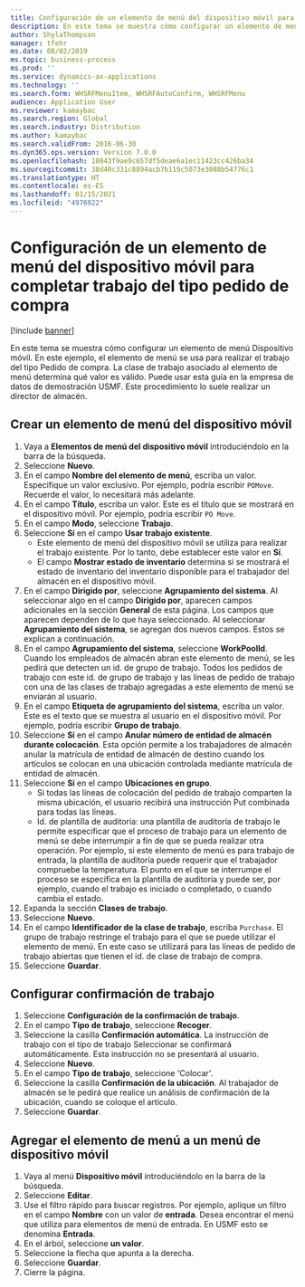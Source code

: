 ```yaml
---
title: Configuración de un elemento de menú del dispositivo móvil para completar trabajo del tipo pedido de compra
description: En este tema se muestra cómo configurar un elemento de menú Dispositivo móvil.
author: ShylaThompson
manager: tfehr
ms.date: 08/02/2019
ms.topic: business-process
ms.prod: ''
ms.service: dynamics-ax-applications
ms.technology: ''
ms.search.form: WHSRFMenuItem, WHSRFAutoConfirm, WHSRFMenu
audience: Application User
ms.reviewer: kamaybac
ms.search.region: Global
ms.search.industry: Distribution
ms.author: kamaybac
ms.search.validFrom: 2016-06-30
ms.dyn365.ops.version: Version 7.0.0
ms.openlocfilehash: 10843f9ae9c657df5deae6a1ec11423cc426ba34
ms.sourcegitcommit: 38d40c331c8894acb7b119c5073e3088b54776c1
ms.translationtype: HT
ms.contentlocale: es-ES
ms.lasthandoff: 01/15/2021
ms.locfileid: "4976922"
---
```

# <a name="set-up-a-mobile-device-menu-item-for-completing-work-of-type-purchase-order"></a>Configuración de un elemento de menú del dispositivo móvil para completar trabajo del tipo pedido de compra

[!include [banner](../../includes/banner.md)]

En este tema se muestra cómo configurar un elemento de menú Dispositivo móvil. En este ejemplo, el elemento de menú se usa para realizar el trabajo del tipo Pedido de compra. La clase de trabajo asociado al elemento de menú determina qué valor es válido. Puede usar esta guía en la empresa de datos de demostración USMF. Este procedimiento lo suele realizar un director de almacén.


## <a name="create-a-mobile-device-menu-item"></a>Crear un elemento de menú del dispositivo móvil
1. Vaya a **Elementos de menú del dispositivo móvil** introduciéndolo en la barra de la búsqueda.
2. Seleccione **Nuevo**.
3. En el campo **Nombre del elemento de menú**, escriba un valor. Especifique un valor exclusivo. Por ejemplo, podría escribir `POMove`. Recuerde el valor, lo necesitará más adelante.  
4. En el campo **Título**, escriba un valor. Este es el título que se mostrará en el dispositivo móvil. Por ejemplo, podría escribir `PO Move`.  
5. En el campo **Modo**, seleccione **Trabajo**.
6. Seleccione **Sí** en el campo **Usar trabajo existente**.
    - Este elemento de menú del dispositivo móvil se utiliza para realizar el trabajo existente. Por lo tanto, debe establecer este valor en **Sí**.  
    - El campo **Mostrar estado de inventario** determina si se mostrará el estado de inventario del inventario disponible para el trabajador del almacén en el dispositivo móvil.  
7. En el campo **Dirigido por**, seleccione **Agrupamiento del sistema**. Al seleccionar algo en el campo **Dirigido por**, aparecen campos adicionales en la sección **General** de esta página. Los campos que aparecen dependen de lo que haya seleccionado. Al seleccionar **Agrupamiento del sistema**, se agregan dos nuevos campos. Estos se explican a continuación.  
8. En el campo **Agrupamiento del sistema**, seleccione **WorkPoolId**. Cuando los empleados de almacén abran este elemento de menú, se les pedirá que detecten un id. de grupo de trabajo. Todos los pedidos de trabajo con este id. de grupo de trabajo y las líneas de pedido de trabajo con una de las clases de trabajo agregadas a este elemento de menú se enviarán al usuario.  
9. En el campo **Etiqueta de agrupamiento del sistema**, escriba un valor. Este es el texto que se muestra al usuario en el dispositivo móvil. Por ejemplo, podría escribir **Grupo de trabajo**.  
10. Seleccione **Sí** en el campo **Anular número de entidad de almacén durante colocación**. Esta opción permite a los trabajadores de almacén anular la matrícula de entidad de almacén de destino cuando los artículos se colocan en una ubicación controlada mediante matrícula de entidad de almacén.  
11. Seleccione **Sí** en el campo **Ubicaciones en grupo**.
    - Si todas las líneas de colocación del pedido de trabajo comparten la misma ubicación, el usuario recibirá una instrucción Put combinada para todas las líneas. 
    - Id. de plantilla de auditoría: una plantilla de auditoría de trabajo le permite especificar que el proceso de trabajo para un elemento de menú se debe interrumpir a fin de que se pueda realizar otra operación. Por ejemplo, si este elemento de menú es para trabajo de entrada, la plantilla de auditoría puede requerir que el trabajador compruebe la temperatura. El punto en el que se interrumpe el proceso se especifica en la plantilla de auditoría y puede ser, por ejemplo, cuando el trabajo es iniciado o completado, o cuando cambia el estado.  
12. Expanda la sección **Clases de trabajo**.
13. Seleccione **Nuevo**.
14. En el campo **Identificador de la clase de trabajo**, escriba `Purchase`. El grupo de trabajo restringe el trabajo para el que se puede utilizar el elemento de menú. En este caso se utilizará para las líneas de pedido de trabajo abiertas que tienen el id. de clase de trabajo de compra.  
15. Seleccione **Guardar**.

## <a name="set-up-work-confirmation"></a>Configurar confirmación de trabajo
1. Seleccione **Configuración de la confirmación de trabajo**.
2. En el campo **Tipo de trabajo**, seleccione **Recoger**.
3. Seleccione la casilla **Confirmación automática**. La instrucción de trabajo con el tipo de trabajo Seleccionar se confirmará automáticamente. Esta instrucción no se presentará al usuario.  
4. Seleccione **Nuevo**.
5. En el campo **Tipo de trabajo**, seleccione 'Colocar'.
6. Seleccione la casilla **Confirmación de la ubicación**. Al trabajador de almacén se le pedirá que realice un análisis de confirmación de la ubicación, cuando se coloque el artículo.  
7. Seleccione **Guardar**.

## <a name="add-the-menu-item-to-a-mobile-device-menu"></a>Agregar el elemento de menú a un menú de dispositivo móvil
1. Vaya al menú **Dispositivo móvil** introduciéndolo en la barra de la búsqueda.
2. Seleccione **Editar**.
3. Use el filtro rápido para buscar registros. Por ejemplo, aplique un filtro en el campo **Nombre** con un valor de **entrada**. Desea encontrar el menú que utiliza para elementos de menú de entrada. En USMF esto se denomina **Entrada**.  
4. En el árbol, seleccione **un valor**.
5. Seleccione la flecha que apunta a la derecha.
6. Seleccione **Guardar**.
7. Cierre la página.
